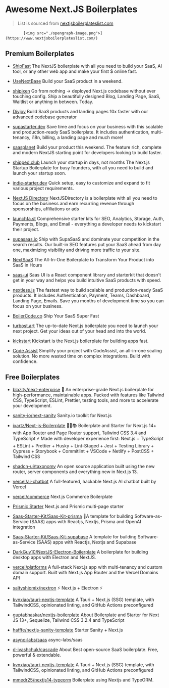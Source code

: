 # Awesome Next.JS Boilerplates

> List is sourced from [nextjsboilerplateslist.com](https://www.nextjsboilerplateslist.com/)

            [<img src="./opengraph-image.png">](https://www.nextjsboilerplateslist.com/)
          
## Premium Boilerplates
 

- [ShipFast](https://shipfa.st/?via=sasi)
The NextJS boilerplate with all you need to build your SaaS, AI tool, or any other web app and make your first $ online fast.

- [UseNextBase](https://nextbase-starter-kit.lemonsqueezy.com?aff=yjXY9)
Build your SaaS product in a weekend.

- [shipixen](https://shipixen.com?aff=yjXY9)
Go from nothing → deployed Next.js codebase without ever touching config. Ship a beautifully designed Blog, Landing Page, SaaS, Waitlist or anything in between. Today.

- [Divjoy](https://divjoy.com/?via=nbl)
Build SaaS products and landing pages 10x faster with our advanced codebase generator

- [supastarter.dev](https://supastarter.dev?aff=yjXY9)
Save time and focus on your business with this scalable and production-ready SaaS boilerplate. It includes authentication, multi-tenancy, i18n, billing, a landing page and much more!

- [saasplanet](https://saasplanet.org/)
Build your product this weekend. The feature rich, complete and modern NextJS starting point for developers looking to build faster.

- [shipped.club](https://shipped.club?aff=yjXY9)
Launch your startup in days, not months The Next.js Startup Boilerplate for busy founders, with all you need to build and launch your startup soon.

- [indie-starter.dev](https://indie-starter.dev?aff=yjXY9)
Quick setup, easy to customize and expand to fit various project requirements.

- [NextJS Directory](https://www.nextjsdirectory.com/)
NextJSDirectory is a boilerplate with all you need to focus on the business and earn recurring revenue through sponsorships, affiliations or ads

- [launchfa.st](https://code-templates.lemonsqueezy.com/?aff=yjXY9)
Comprehensive starter kits for SEO, Analytics, Storage, Auth, Payments, Blogs, and Email - everything a developer needs to kickstart their project.

- [supasaas.io](https://www.supasaas.io/)
Ship with SupaSaaS and dominate your competition in the search results. Our built-in SEO features put your SaaS ahead from day one, maximizing visibility and driving more traffic to your site.

- [NextSaaS](https://nextsaas.live/)
The All-In-One Boilerplate to Transform Your Product into SaaS in Hours

- [saas-ui](https://saas-ui.dev?aff=yjXY9)
Saas UI is a React component library and starterkit that doesn't get in your way and helps you build intuitive SaaS products with speed.

- [nextless.js](https://nextlessjs.com/)
The fastest way to build scalable and production-ready SaaS products. It includes Authentication, Payment, Teams, Dashboard, Landing Page, Emails. Save you months of development time so you can focus on your business.

- [BoilerCode.co](https://boilercode.co/)
Ship Your SaaS Super Fast

- [turbost.art](https://turbost.art/)
The up-to-date Next.js boilerplate you need to launch your next project. Get your ideas out of your head and into the world.

- [kickstart](https://kickstart.app/)
Kickstart is the Next.js  boilerplate for building apps fast.

- [Code Assist](https://codeassi.st/)
Simplify your project with CodeAssist, an all-in-one scaling solution. No more wasted time on complex integrations. Build with confidence.



## Free Boilerplates
 

- [blazity/next-enterprise](https://github.com/Blazity/next-enterprise)
💼 An enterprise-grade Next.js boilerplate for high-performance, maintainable apps. Packed with features like Tailwind CSS, TypeScript, ESLint, Prettier, testing tools, and more to accelerate your development.

- [sanity-io/next-sanity](https://github.com/sanity-io/next-sanity)
Sanity.io toolkit for Next.js

- [ixartz/Next-js-Boilerplate](https://github.com/ixartz/Next-js-Boilerplate)
🚀🎉📚 Boilerplate and Starter for Next.js 14+ with App Router and Page Router support, Tailwind CSS 3.4 and TypeScript ⚡️ Made with developer experience first: Next.js + TypeScript + ESLint + Prettier + Husky + Lint-Staged + Jest + Testing Library + Cypress + Storybook + Commitlint + VSCode + Netlify + PostCSS + Tailwind CSS

- [shadcn-ui/taxonomy](https://github.com/shadcn-ui/taxonomy)
An open source application built using the new router, server components and everything new in Next.js 13.

- [vercel/ai-chatbot](https://github.com/vercel/ai-chatbot/tree/main)
A full-featured, hackable Next.js AI chatbot built by Vercel

- [vercel/commerce](https://github.com/vercel/commerce)
Next.js Commerce Boilerplate

- [Prismic Starter](https://github.com/prismicio-community/nextjs-starter-prismic-multi-page)
Next.js and Prismic multi-page starter

- [Saas-Starter-Kit/Saas-Kit-prisma](https://github.com/Saas-Starter-Kit/Saas-Kit-prisma)
🚀A template for building Software-as-Service (SAAS) apps with Reactjs, Nextjs, Prisma and OpenAI integration

- [Saas-Starter-Kit/Saas-Kit-supabase](https://github.com/Saas-Starter-Kit/Saas-Kit-supabase)
A template for building Software-as-Service (SAAS) apps with Reactjs, Nextjs and Supabase

- [DarkGuy10/NextJS-Electron-Boilerplate](https://github.com/DarkGuy10/NextJS-Electron-Boilerplate)
A boilerplate for building desktop apps with Electron and NextJS.

- [vercel/platforms](https://github.com/vercel/platforms)
A full-stack Next.js app with multi-tenancy and custom domain support. Built with Next.js App Router and the Vercel Domains API

- [saltyshiomix/nextron](https://github.com/saltyshiomix/nextron)
⚡ Next.js + Electron ⚡

- [kvnxiao/tauri-nextjs-template](https://github.com/kvnxiao/tauri-nextjs-template)
A Tauri + Next.js (SSG) template, with TailwindCSS, opinionated linting, and GitHub Actions preconfigured

- [guptabhaskar/nextjs-boilerplate](https://github.com/guptabhaskar/nextjs-boilerplate)
About Boilerplate and Starter for Next JS 13+, Sequelize, Tailwind CSS 3.2.4 and TypeScript

- [hafffe/nextjs-sanity-template](https://github.com/hafffe/nextjs-sanity-template)
Starter Sanity + Next.js

- [async-labs/saas](https://github.com/async-labs/saas/)
async-labs/saas

- [d-ivashchuk/cascade](https://github.com/d-ivashchuk/cascade)
About Best open-source SaaS boilerplate. Free, powerful & extendable.

- [kvnxiao/tauri-nextjs-template](https://github.com/kvnxiao/tauri-nextjs-template)
A Tauri + Next.js (SSG) template, with TailwindCSS, opinionated linting, and GitHub Actions preconfigured

- [mmedr25/nextjs14-typeorm](https://github.com/mmedr25/nextjs14-typeorm)
Boilerplate using Nextjs and TypeORM.
